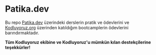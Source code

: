 # Patika.dev
Bu repo [Patika.dev](https://app.patika.dev/) üzerindeki derslerin pratik ve ödevlerini ve [Kodluyoruz.org](https://www.kodluyoruz.org/bootcamp/) üzerinden katıldığım bootcamplerin ödevlerini barındırmaktadır.

**Tüm Kodluyoruz ekibine ve Kodluyoruz'u mümkün kılan destekçilerine teşekkürler!**